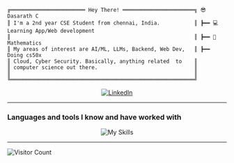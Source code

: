 ```plaintext
╔════════════════════════ Hey There! ═══════════════════════╗ 😎 Dasarath C
║ I'm a 2nd year CSE Student from chennai, India.           ║ ┣━━ 💻 Learning App/Web development
║                                                           ║ ┣━━ 🔢 Mathematics 
║ My areas of interest are AI/ML, LLMs, Backend, Web Dev,   ║ ┣━━ Doing cs50x 
║ Cloud, Cyber Security. Basically, anything related  to    ║       
║ computer science out there.                               ║ 
║                                                           ║ 
╚═══════════════════════════════════════════════════════════╝ 
```

<div align="center">
  <a href="https://www.linkedin.com/in/dasarath-c-53142835a/" target="_blank"><img alt="LinkedIn" src="https://img.shields.io/badge/LinkedIn-0077B5?style=for-the-badge&logo=linkedin&logoColor=white"></a>
</div>

____

### Languages and tools I know and have worked with
<p align="center">
    <img alt="My Skills" src="https://skillicons.dev/icons?i=c,git,github,bash,powershell,linux">
</p>

___

![Visitor Count](https://profile-counter.glitch.me/{thegit-69}/count.svg)
